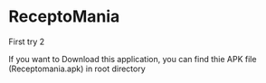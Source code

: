 # ReceptoMania
First try 2


If you want to Download this application, you can find thie APK file (Receptomania.apk) in root directory 
